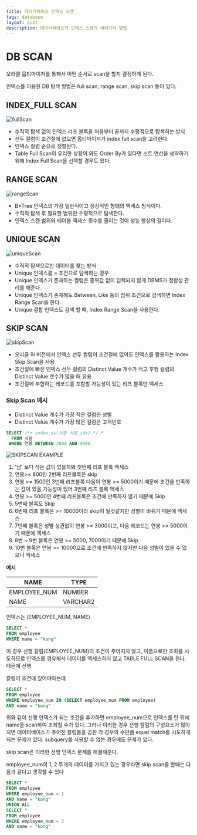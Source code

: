 ```yaml
---
title: 데이터베이스 인덱스 스캔
tags: database
layout: post
description: 데이터베이스의 인덱스 스캔의 여러가지 방법
---
```


# DB SCAN

오라클 옵티마이저를 통해서 어떤 순서로 scan을 할지 결정하게 된다.

인덱스를 이용한 DB 탐색 방법은 full scan, range scan, skip scan 등이 있다.

## INDEX_FULL SCAN

![fullScan](https://user-images.githubusercontent.com/37204770/177045029-ab076555-494a-4972-91be-0623621a6716.png)

- 수직적 탐색 없이 인덱스 리프 블록을 처음부터 끝까지 수평적으로 탐색하는 방식
- 선두 컬럼이 조건절에 없으면 옵티마이저가 index full scan을 고려한다.
- 인덱스 컬럼 순으로 정렬된다.
- Table Full Scan이 유리한 상황이 와도 Order By가 있다면 소트 연산을 생략하기 위해 Index Full Scan을 선택할 경우도 있다.

## RANGE SCAN

![rangeScan](https://user-images.githubusercontent.com/37204770/177045026-36ffcf44-0d47-4636-bce7-933358dceae3.png)

- B*Tree 인덱스의 가장 일반적이고 정상적인 형태의 액세스 방식이다.
- 수직적 탐색 후 필요한 범위만 수평적으로 탐색한다.
- 인덱스 스캔 범위와 테이블 액세스 횟수를 줄이는 것이 성능 향상의 길이다.

## UNIQUE SCAN

![uniqueScan](https://user-images.githubusercontent.com/37204770/177045028-b5eeeadf-9984-4576-8a96-9b36db707b1f.png)

- 수직적 탐색으로만 데이터를 찾는 방식
- Unique 인덱스를 = 조건으로 탐색하는 경우
- Unique 인덱스가 존재하는 컬럼은 중복값 없이 입력되지 않게 DBMS가 정합성 관리를 해준다.
- Unique 인덱스가 존재해도 Between, Like 등의 범위 조건으로 검색하면 Index Range Scan을 한다.
- Unique 결합 인덱스도 검색 할 때, Index Range Scan을 사용한다.

## SKIP SCAN

![skipScan](https://user-images.githubusercontent.com/37204770/177045027-ca5fc9d7-87ac-4e16-b7b6-1e939f73c6e2.png)

- 오라클 9i 버전에서 인덱스 선두 컬럼이 조건절에 없어도 인덱스를 활용하는 Index Skip Scan을 사용
- 조건절에 빠진 인덱스 선두 컬럼의 Distinct Value 개수가 적고 후행 컬럼의 Distinct Value 갯수가 많을 때 유용
- 조건절에 부합하는 레코드를 포함할 가능성이 있는 리프 블록만 액세스

### Skip Scan 예시

- Distinct Value 개수가 가장 적은 컬럼은 성별
- Distinct Value 개수가 가장 많은 컬럼은 고객번호

```sql
SELECT /*+ index_ss(사원 사원_idx) */ *
  FROM 사원
 WHERE 연봉 BETWEEN 2000 AND 4000
```

![SKIPSCAN EXAMPLE](https://user-images.githubusercontent.com/37204770/177047176-0126b8a3-3cd5-4b81-81a3-f3268ae80eb3.png)

1. '남' 보다 작은 값이 있을까봐 첫번째 리프 블록 액세스
2. 연봉>= 800인 2번째 리프블록은 skip
3. 연봉 >= 1500인 3번째 리프블록 다음이 연봉 >= 5000이기 때문에 조건을 만족하는 값이 있을 가능성이 있어 3번째 리프 블록 액세스
4. 연봉 >= 5000인 4번째 리프블록은 조건에 만족하지 않기 때문에 Skip
5. 5번째 블록도 Skip
6. 6번째 리프 블록은 >= 10000이라 skip이 될것같지만 성별이 바뀌기 때문에 액세스
7. 7번째 블록은 성별 상관없이 연봉 >= 3000이고, 다음 레코드는 연봉 >= 5000이기 때문에 액세스
8. 8번 ~ 9번 블록은 연봉 >= 5000, 7000이기 때문에 Skip
9. 10번 블록은 연봉 >=  10000으로 조건에 만족하지 않지만 다음 성별이 있을 수 있으니 액세스







**예시**

| NAME         | TYPE     |
| ------------ | -------- |
| EMPLOYEE_NUM | NUMBER   |
| NAME         | VARCHAR2 |

인덱스는 (EMPLOYEE_NUM, NAME)

```sql
SELECT *
FROM employee
WHERE name = "kong"
```

이 경우 선행 칼럼(EMPLOYEE_NUM)의 조건이 주어지지 않고, 이름으로만 조회를 시도하므로 인덱스를 경유해서 데이터를 액세스하지 않고 TABLE FULL SCAN을 한다. 때문에 선행



 칼럼이 조건에 있어야하는데

```sql
SELECT *
FROM employee
WHERE employee_num IN (SELECT employee_num FROM employee)
AND name = "kong"
```

위와 같이 선행 인덱스가 되는 조건을 추가하면 employee_num으로 인덱스를 탄 뒤에 name을 scan하여 조회할 수가 있다. 그러나 이러한 경우 선행 칼럼의 구성요소가 많아지면 데이터베이스가 주어진 칼럼들을 곱한 각 경우의 수만큼 equal match를 시도하게 되는 문제가 있다. subquery를 사용할 수 없는 경우에도 문제가 있다.

skip scan은 이러한 선행 인덱스 문제를 해결해준다.

employee_num이 1, 2 두개의 데이터를 가지고 있는 경우라면 skip scan을 할때는 다음과 같다고 생각할 수 있다

```sql
SELECT *
FROM employee
WHERE employee_num = 1
AND name = "kong"
UNION ALL
SELECT *
FROM employee
WHERE employee_num = 2
AND name = "kong"
```

